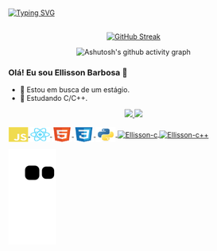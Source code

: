 <br>

[![Typing SVG](https://readme-typing-svg.herokuapp.com?font=Fira+Code&weight=300&size=50&duration=3000&pause=1000&color=2b364a&center=true&vCenter=true&random=false&width=1000&lines=Hello%2C+my+name+is+Mateus;I'm+22+years+old;I'm+a+Software+Developer;I'm+from+Brazil;welcome%3A)](https://git.io/typing-svg)

<br>
<div align="center">
<a href="https://git.io/streak-stats"><img src="https://streak-stats.demolab.com?user=maalpi&theme=shadow-blue&hide_border=true&border_radius=5&exclude_days=Sun&card_width=600" alt="GitHub Streak" /></a>
</div>

<div align="center" >

![Ashutosh's github activity graph](https://ssr-contributions-svg.vercel.app/_/maalpi?chart=3dbar&gap=0.6&scale=2&flatten=2&animation=wave&animation_duration=4&animation_delay=0.06&animation_amplitude=24&animation_frequency=0.1&animation_wave_center=0_3&format=svg&weeks=30&theme=blue&widget_size=medium&dark=true) 

</div>

### Olá! Eu sou Ellisson Barbosa 👋
- 🔭 Estou em busca de um estágio.
- 🌱 Estudando C/C++.
<div align="center">
  <a href="https://github.com/EllissonSB">
  <img height="180em" src="https://github-readme-stats.vercel.app/api?username=EllissonSB&show_icons=true&theme=dark&include_all_commits=true&count_private=true"/>
  <img height="180em" src="https://github-readme-stats.vercel.app/api/top-langs/?username=EllissonSB&layout=compact&langs_count=7&theme=dark"/>
</div>
  <div style="display: inline_block"><br>
  <img align="center" alt="Ellisson-Js" height="30" width="40" src="https://raw.githubusercontent.com/devicons/devicon/master/icons/javascript/javascript-plain.svg">
  <!--<img align="center" alt="Ellisson-Ts" height="30" width="40" src="https://raw.githubusercontent.com/devicons/devicon/master/icons/typescript/typescript-plain.svg">-->
  <img align="center" alt="Ellisson-React" height="30" width="40" src="https://raw.githubusercontent.com/devicons/devicon/master/icons/react/react-original.svg">
  <img align="center" alt="Ellisson-HTML" height="30" width="40" src="https://raw.githubusercontent.com/devicons/devicon/master/icons/html5/html5-original.svg">
  <img align="center" alt="Ellisson-CSS" height="30" width="40" src="https://raw.githubusercontent.com/devicons/devicon/master/icons/css3/css3-original.svg">
  <img align="center" alt="Ellisson-Python" height="30" width="40" src="https://raw.githubusercontent.com/devicons/devicon/master/icons/python/python-original.svg">
  <img align="center" alt="Ellisson-c" height="30" width="40" src="https://cdn.jsdelivr.net/gh/devicons/devicon/icons/c/c-original.svg">
  <img align="center" alt="Ellisson-c++" height="30" width="40" src="https://cdn.jsdelivr.net/gh/devicons/devicon/icons/cplusplus/cplusplus-plain.svg">
  <!--<img align="center" alt="Ellisson-Csharp" height="30" width="40" src="https://raw.githubusercontent.com/devicons/devicon/master/icons/csharp/csharp-original.svg">-->
    
   ![Snake animation](https://github.com/EllissonSB/EllissonSB/blob/output/github-contribution-grid-snake.svg)
</div>
<!--
**EllissonSB/EllissonSB** is a ✨ _special_ ✨ repository because its `README.md` (this file) appears on your GitHub profile.

Here are some ideas to get you started:

- 🔭 I’m currently working on ...
- 🌱 I’m currently learning ...
- 👯 I’m looking to collaborate on ...
- 🤔 I’m looking for help with ...
- 💬 Ask me about ...
- 📫 How to reach me: ...
- 😄 Pronouns: ...
- ⚡ Fun fact: ...
-->
